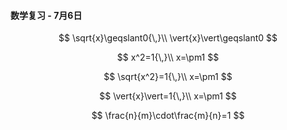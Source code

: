 #### 数学复习 - 7月6日

$$
\sqrt{x}\geqslant0{\,}\\
\vert{x}\vert\geqslant0
$$

$$
x^2=1{\,}\\
x=\pm1
$$

$$
\sqrt{x^2}=1{\,}\\
x=\pm1
$$

$$
\vert{x}\vert=1{\,}\\
x=\pm1
$$

$$
\frac{n}{m}\cdot\frac{m}{n}=1
$$

